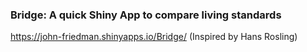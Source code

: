 ### Bridge: A quick Shiny App to compare living standards
https://john-friedman.shinyapps.io/Bridge/
(Inspired by Hans Rosling)
